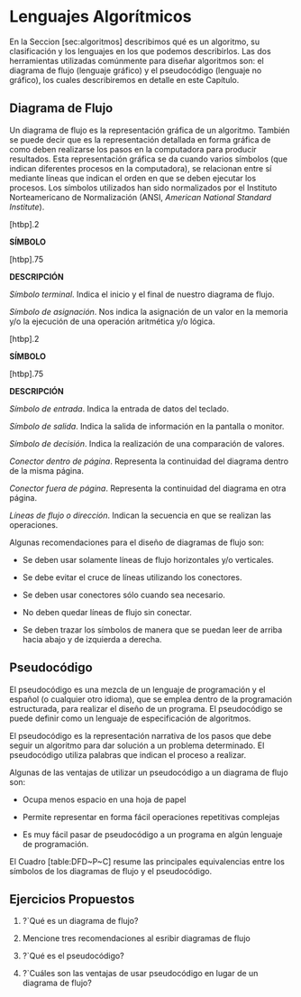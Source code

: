 Lenguajes Algorítmicos
======================

En la Seccion [sec:algoritmos] describimos qué es un algoritmo, su
clasificación y los lenguajes en los que podemos describirlos. Las dos
herramientas utilizadas comúnmente para diseñar algoritmos son: el
diagrama de flujo (lenguaje gráfico) y el pseudocódigo (lenguaje no
gráfico), los cuales describiremos en detalle en este Capítulo.

Diagrama de Flujo
-----------------

Un diagrama de flujo es la representación gráfica de un algoritmo.
También se puede decir que es la representación detallada en forma
gráfica de como deben realizarse los pasos en la computadora para
producir resultados. Esta representación gráfica se da cuando varios
símbolos (que indican diferentes procesos en la computadora), se
relacionan entre sí mediante líneas que indican el orden en que se deben
ejecutar los procesos. Los símbolos utilizados han sido normalizados por
el Instituto Norteamericano de Normalización (ANSI, <span>*American
National Standard Institute*</span>).

[htbp]<span>.2</span>

<span>**SÍMBOLO**</span>

[htbp]<span>.75</span>

<span>**DESCRIPCIÓN**</span>

<span>*Símbolo terminal*</span>. Indica el inicio y el final de nuestro
diagrama de flujo.

<span>*Símbolo de asignación*</span>. Nos indica la asignación de un
valor en la memoria y/o la ejecución de una operación aritmética y/o
lógica.

[htbp]<span>.2</span>

<span>**SÍMBOLO**</span>

[htbp]<span>.75</span>

<span>**DESCRIPCIÓN**</span>

<span>*Símbolo de entrada*</span>. Indica la entrada de datos del
teclado.

<span>*Símbolo de salida*</span>. Indica la salida de información en la
pantalla o monitor.

<span>*Símbolo de decisión*</span>. Indica la realización de una
comparación de valores.

<span>*Conector dentro de página*</span>. Representa la continuidad del
diagrama dentro de la misma página.

<span>*Conector fuera de página*</span>. Representa la continuidad del
diagrama en otra página.

<span>*Líneas de flujo o dirección*</span>. Indican la secuencia en que
se realizan las operaciones.

Algunas recomendaciones para el diseño de diagramas de flujo son:

-   Se deben usar solamente líneas de flujo horizontales y/o verticales.

-   Se debe evitar el cruce de líneas utilizando los conectores.

-   Se deben usar conectores sólo cuando sea necesario.

-   No deben quedar líneas de flujo sin conectar.

-   Se deben trazar los símbolos de manera que se puedan leer de arriba
    hacia abajo y de izquierda a derecha.

Pseudocódigo
------------

El pseudocódigo es una mezcla de un lenguaje de programación y el
español (o cualquier otro idioma), que se emplea dentro de la
programación estructurada, para realizar el diseño de un programa. El
pseudocódigo se puede definir como un lenguaje de especificación de
algoritmos.

El pseudocódigo es la representación narrativa de los pasos que debe
seguir un algoritmo para dar solución a un problema determinado. El
pseudocódigo utiliza palabras que indican el proceso a realizar.

Algunas de las ventajas de utilizar un pseudocódigo a un diagrama de
flujo son:

-   Ocupa menos espacio en una hoja de papel

-   Permite representar en forma fácil operaciones repetitivas complejas

-   Es muy fácil pasar de pseudocódigo a un programa en algún lenguaje
    de programación.

El Cuadro [table:DFD~P~C] resume las principales equivalencias entre los
símbolos de los diagramas de flujo y el pseudocódigo.

Ejercicios Propuestos
---------------------

1.  ?\`Qué es un diagrama de flujo?

2.  Mencione tres recomendaciones al esribir diagramas de flujo

3.  ?\`Qué es el pseudocódigo?

4.  ?\`Cuáles son las ventajas de usar pseudocódigo en lugar de un
    diagrama de flujo?
